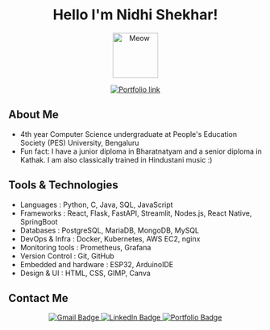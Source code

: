 <h1 align="center">Hello I'm Nidhi Shekhar! </h1>
<p align="center">
  <img src="https://github.com/user-attachments/assets/c5c6b81a-e4c6-4537-b59d-29e7b94ad496" width="90" alt="Meow" />
</p>

<p align="center">
  <a href="https://portfolio-nidhi-shekhar.vercel.app/" target="_blank">
    <img src="https://img.shields.io/badge/Click to see my portfolio-%23FFC0CB?style=for-the-badge&logo=star&logoColor=white" alt="Portfolio link" />
  </a>
</p>

## About Me
- 4th year Computer Science undergraduate at People's Education Society (PES) University, Bengaluru
- Fun fact: I have a junior diploma in Bharatnatyam and a senior diploma in Kathak. I am also classically trained in Hindustani music :)


## Tools & Technologies
- Languages : Python, C, Java, SQL, JavaScript
- Frameworks : React, Flask, FastAPI, Streamlit, Nodes.js, React Native, SpringBoot
- Databases : PostgreSQL, MariaDB, MongoDB, MySQL
- DevOps & Infra : Docker, Kubernetes, AWS EC2, nginx
- Monitoring tools : Prometheus, Grafana
- Version Control : Git, GitHub
- Embedded and hardware : ESP32, ArduinoIDE
- Design & UI : HTML, CSS, GIMP, Canva

## Contact Me

<p align="center">
  <a href="mailto:shekhar.nidhi.pes@gmail.com">
    <img src="https://img.shields.io/badge/Gmail-FFC0CB?style=for-the-badge&logo=gmail&logoColor=white" alt="Gmail Badge"/>
  </a>

  <a href="https://www.linkedin.com/in/nidhi-shekhar/" target="_blank">
    <img src="https://img.shields.io/badge/LinkedIn-FFC0CB?style=for-the-badge&logo=linkedin&logoColor=white" alt="LinkedIn Badge"/>
  </a>

  <a href="https://portfolio-nidhi-shekhar.vercel.app/" target="_blank">
    <img src="https://img.shields.io/badge/Portfolio-FFC0CB?style=for-the-badge&logo=sparkles&logoColor=white" alt="Portfolio Badge"/>
  </a>
</p>
